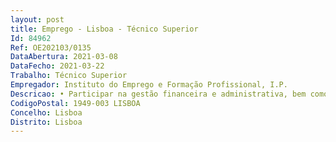 ```yaml
--- 
layout: post
title: Emprego - Lisboa - Técnico Superior
Id: 84962
Ref: OE202103/0135
DataAbertura: 2021-03-08
DataFecho: 2021-03-22
Trabalho: Técnico Superior
Empregador: Instituto do Emprego e Formação Profissional, I.P.
Descricao: • Participar na gestão financeira e administrativa, bem como a gestão dos recursos humanos • Garantir a implementação e articulação entre as várias áreas da CITE de sistemas de monitorização e recolha de dados • Acompanhar e monitorizar o orçamento • Assegurar a implementação dos procedimentos associados à contratação pública • Assegurar o cumprimento dos procedimentos, prazos e objetivos estabelecidos • Promover e assegurar o regular funcionamento da Comissão • Representar o organismo em instâncias nacionais, internacionais e comunitárias.
CodigoPostal: 1949-003 LISBOA
Concelho: Lisboa
Distrito: Lisboa
--- 
```

